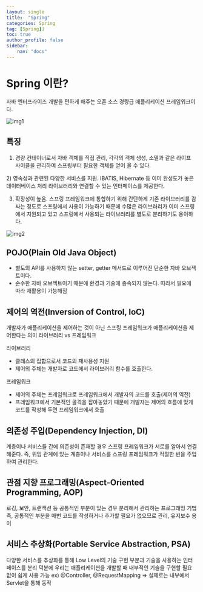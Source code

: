 ```yaml
---
layout: single
title:  "Spring"
categories: Spring
tag: [Spring]]
toc: true
author_profile: false
sidebar:
    nav: "docs"
---
```


# Spring 이란?
자바 엔터프라이즈 개발을 편하게 해주는 오픈 소스 경량급 애플리케이션 프레임워크이다.

![img1](https://user-images.githubusercontent.com/59478159/148723926-87e39070-26b3-4fc3-ae04-13f6d9f7bc25.png)


## 특징
1) 경량 컨테이너로서 자바 객체를 직접 관리, 각각의 객체 생성, 소멸과 같은 라이프 사이클을 관리하여 스프링부터 필요한 객체를 얻어 올 수 있다.

​2) 영속성과 관련된 다양한 서비스를 지원. IBATIS, Hibernate 등 이미 완성도가 놓은 데이터베이스 처리 라이브러리와 연결할 수 있는 인터페이스를 제공한다.

3) ​확장성이 높음. 스프링 프레임워크에 통합하기 위해 간단하게 기존 라이브러리를 감싸는 정도로 스프링에서 사용이 가능하기 때문에 수많은 라이브러리가 이미 스프링에서 지원되고 있고 스프링에서 사용되는 라이브러리를 별도로 분리하기도 용이하다.

![img2](https://user-images.githubusercontent.com/59478159/148723934-b9e1faec-cf0f-46ec-8c8b-4e31a284f0e4.jpg)

## POJO(Plain Old Java Object) 

- 별도의 API를 사용하지 않는 setter, getter 메서드로 이루어진 단순한 자바 오브젝트이다.
- 순수한 자바 오브젝트이기 때문에 환경과 기술에 종속되지 않는다. 따라서 필요에 따라 재활용이 가능해짐
 

## 제어의 역전(Inversion of Control, IoC)

개발자가 애플리케이션을 제어하는 것이 아닌 스프링 프레임워크가 애플리케이션을 제어한다는 의미
라이브러리 vs 프레임워크

라이브러리
- 클래스의 집합으로서 코드의 재사용성 지원
- 제어의 주체는 개발자로 코드에서 라이브러리 함수를 호출한다.

프레임워크
- 제어의 주체는 프레임워크로 프레임워크에서 개발자의 코드를 호출(제어의 역전)
- 프레임워크에서 기본적인 골격을 잡아놓았기 때문에 개발자는 제어의 흐름에 맞게 코드를 작성해 두면 프레임워크에서 호출
 

## 의존성 주입(Dependency Injection, DI)

계층이나 서비스들 간에 의존성이 존재할 경우 스프링 프레임워크가 서로를 알아서 연결해준다.
즉, 위임 관계에 있는 계층이나 서비스를 스프링 프레임워크가 적절한 빈을 주입하여 관리한다.
 

## ​관점 지향 프로그래밍(Aspect-Oriented Programming, AOP)

로깅, 보안, 트랜잭션 등 공통적인 부분이 있는 경우 분리해서 관리하는 프로그래밍 기법
즉, 공통적인 부분을 매번 코드를 작성하거나 추가할 필요가 없으므로 관리, 유지보수 용이
 

## 서비스 추상화(Portable Service Abstraction, PSA)

다양한 서비스를 추상화를 통해 Low Level의 기술 구현 부분과 기술을 사용하는 인터페이스를 분리
덕분에 우리는 애플리케이션을 개발할 때 내부적인 기술을 구현할 필요 없이 쉽게 사용 가능
ex) @Controller, @RequestMapping => 실제로는 내부에서 Servlet을 통해 동작
